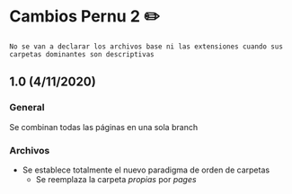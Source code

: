 # Cambios Pernu 2 ✏️
    No se van a declarar los archivos base ni las extensiones cuando sus carpetas dominantes son descriptivas
## 1.0 (4/11/2020)
### **General**
Se combinan todas las páginas en una sola branch
### **Archivos**
* Se establece totalmente el nuevo paradigma de orden de carpetas
    * Se reemplaza la carpeta _propias_ por _pages_




